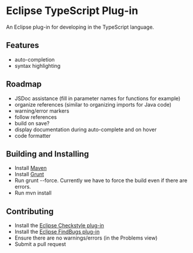 Eclipse TypeScript Plug-in
==================

An Eclipse plug-in for developing in the TypeScript language.

Features
--------
* auto-completion
* syntax highlighting

Roadmap
-------
* JSDoc assistance (fill in parameter names for functions for example)
* organize references (similar to organizing imports for Java code)
* warning/error markers
* follow references
* build on save?
* display documentation during auto-complete and on hover
* code formatter

Building and Installing
-----------------
* Install [Maven](http://maven.apache.org/)
* Install [Grunt](http://gruntjs.com/)
* Run grunt --force.  Currently we have to force the build even if there are errors.
* Run mvn install

Contributing
------------
* Install the [Eclipse Checkstyle plug-in](http://eclipse-cs.sourceforge.net/)
* Install the [Eclipse FindBugs plug-in](http://findbugs.sourceforge.net/)
* Ensure there are no warnings/errors (in the Problems view)
* Submit a pull request
